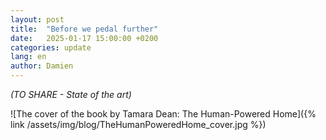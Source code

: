 ```yaml
---
layout: post
title:  "Before we pedal further"
date:   2025-01-17 15:00:00 +0200
categories: update
lang: en
author: Damien
---
```

<em>(TO SHARE - State of the art)</em>

![The cover of the book by Tamara Dean: The Human-Powered Home]({% link /assets/img/blog/TheHumanPoweredHome_cover.jpg %})
